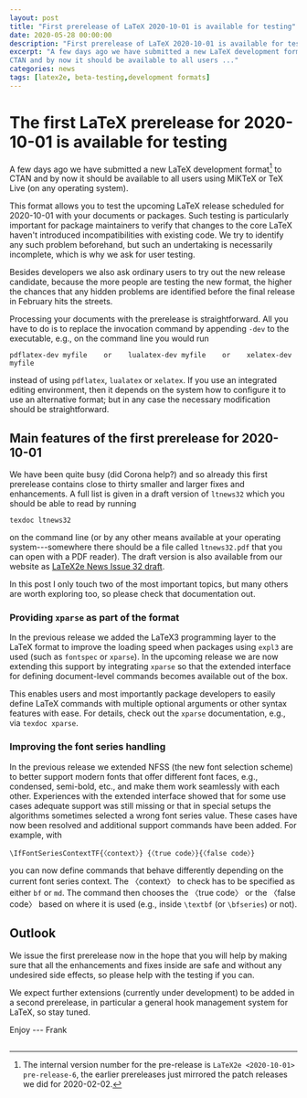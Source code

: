 ```yaml
---
layout: post
title: "First prerelease of LaTeX 2020-10-01 is available for testing"
date: 2020-05-28 00:00:00
description: "First prerelease of LaTeX 2020-10-01 is available for testing"
excerpt: "A few days ago we have submitted a new LaTeX development format to
CTAN and by now it should be available to all users ..."
categories: news
tags: [latex2e, beta-testing,development formats]
---
```


# The first LaTeX prerelease for 2020-10-01 is available for testing

A few days ago we have submitted a new LaTeX development format[^1] to CTAN
and by now it should be available to all users using MiKTeX or TeX
Live (on any operating system).

This format allows you to test the upcoming LaTeX release scheduled
for 2020-10-01 with your documents or packages. Such testing is
particularly important for package maintainers to verify that changes
to the core LaTeX haven't introduced incompatibilities with existing
code. We try to identify any such problem beforehand, but such an
undertaking is necessarily incomplete, which is why we ask for user
testing.

Besides developers we also ask ordinary users to try out the new
release candidate, because the more people are testing the new
format, the higher the chances that any hidden problems are identified
before the final release in February hits the streets.

Processing your documents with the prerelease is straightforward. All
you have to do is to replace the invocation command by appending
`-dev` to the executable, e.g., on the command line you would run

```
pdflatex-dev myfile    or    lualatex-dev myfile    or    xelatex-dev myfile
```

instead of using `pdflatex`, `lualatex` or `xelatex`. If you use an
integrated editing environment, then it depends on the system 
how to configure it to use an alternative format; but in any case the necessary
modification should be straightforward.



## Main features of the first prerelease for 2020-10-01

We have been quite busy (did Corona help?) and so already this first
prerelease contains close to thirty smaller and larger fixes and
enhancements. A full list is given in a draft version of `ltnews32`
which you should be able to read by running

```
texdoc ltnews32
```

on the command line (or by any other means available at your operating
system---somewhere there should be a file called `ltnews32.pdf` that
you can open with a PDF reader). The draft version is also available from our website as
<a href="{{site.baseurl}}/news/latex2e-news/ltnews32.pdf" target="_blank" onclick="vgwPixelCall('4c0ec6a7a0884b70986328bd5dc816ee');">LaTeX2e News Issue 32 draft</a>.

In this post I only touch two of the most important topics, but many
others are worth exploring too, so please check that documentation out.


### Providing `xparse` as part of the format

In the previous release we added the LaTeX3 programming layer to the
LaTeX format to improve the loading speed when packages using `expl3`
are used (such as `fontspec` or `xparse`). In the upcoming release we
are now extending this support by integrating `xparse` so that the extended
interface for defining document-level commands becomes available out of
the box.

This enables users and most importantly package developers to
easily define LaTeX commands with multiple optional arguments or
other syntax features with ease.
For details, check out the `xparse` documentation, e.g., via `texdoc
xparse`.

### Improving the font series handling

In the previous release we extended NFSS (the new font selection scheme)
to better support modern fonts that offer different font faces, e.g.,
condensed, semi-bold, etc., and make them work seamlessly with each
other. Experiences with the extended interface showed that for some
use cases adequate support was still missing or that in special setups
the algorithms sometimes selected a wrong font series value. These
cases have now been resolved and additional support commands have been
added. For example, with

```
\IfFontSeriesContextTF{〈context〉} {〈true code〉}{〈false code〉}
```

you can now define commands that behave differently depending on the
current font series context. The 〈context〉 to check has to be specified
as either `bf` or `md`. The command then chooses the 〈true code〉
or the 〈false code〉 based on where it is used (e.g., inside
`\textbf` (or `\bfseries`) or not).


## Outlook

We issue the first prerelease now in the hope that you will help by
making sure that all the enhancements and fixes inside are safe and
without any undesired side effects, so please help with the testing if
you can.


We expect further extensions (currently under development) to be added
in a second prerelease, in particular a general hook management system
for LaTeX, so stay tuned.



Enjoy --- Frank


[^1]: The internal version number for the pre-release is `LaTeX2e <2020-10-01> pre-release-6`, the earlier prereleases just mirrored the patch releases we did for 2020-02-02.

<img src="https://ssl-vg03.met.vgwort.de/na/03770697eae2427c8a6bfe7e9b8ab332" width="1" height="1" alt="">
